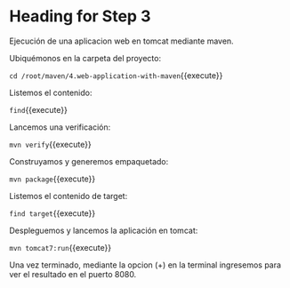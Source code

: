 # Heading for Step 3

Ejecución de una aplicacion web en tomcat mediante maven.

Ubiquémonos en la carpeta del proyecto:

`cd /root/maven/4.web-application-with-maven`{{execute}}

Listemos el contenido:

`find`{{execute}}

Lancemos una verificación:

`mvn verify`{{execute}}

Construyamos y generemos empaquetado:

`mvn package`{{execute}}

Listemos el contenido de target:

`find target`{{execute}}

Despleguemos y lancemos la aplicación en tomcat:

`mvn tomcat7:run`{{execute}}

Una vez terminado, mediante la opcion (+) en la terminal ingresemos para ver el resultado en el puerto 8080.











